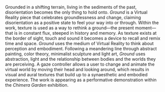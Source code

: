 Grounded in a shifting terrain, living in the sediments of the past, disorientation becomes the only thing to hold onto. *Ground* is a Virtual Reality piece that celebrates groundlessness and change, claiming disorientation as a positive state to feel your way into or through. Within the work, texture is used as a way to rethink a ground—the present moment—that is in constant flux, steeped in history and memory. As texture exists at the border of sight, touch and sound it becomes a device to recall and remix time and space. *Ground* uses the medium of Virtual Reality to think about perception and embodiment. Following a meandering line through abstract painting, color theory, minimalist sculpture and light art, *Ground* uses abstraction, light and the relationship between bodies and the worlds they are perceiving. A gaze controller allows a user to change and animate the virtual world by moving their head and looking around, which results in visual and aural textures that build up to a synaesthetic and embodied experience. The work is appearing as a performative demonstration within the *Chimera Garden* exhibition.